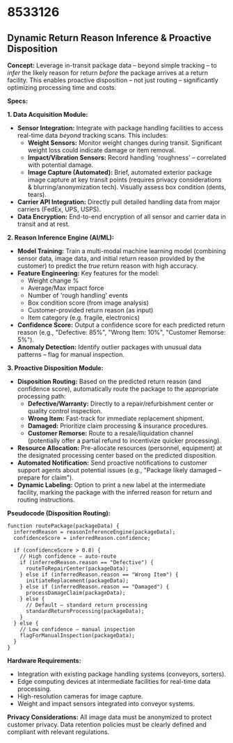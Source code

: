 # 8533126

## Dynamic Return Reason Inference & Proactive Disposition

**Concept:** Leverage in-transit package data – beyond simple tracking – to *infer* the likely reason for return *before* the package arrives at a return facility. This enables proactive disposition – not just routing – significantly optimizing processing time and costs.

**Specs:**

**1. Data Acquisition Module:**

*   **Sensor Integration:** Integrate with package handling facilities to access real-time data *beyond* tracking scans. This includes:
    *   **Weight Sensors:** Monitor weight changes during transit. Significant weight loss could indicate damage or item removal.
    *   **Impact/Vibration Sensors:**  Record handling 'roughness' – correlated with potential damage.
    *   **Image Capture (Automated):** Brief, automated exterior package image capture at key transit points (requires privacy considerations & blurring/anonymization tech).  Visually assess box condition (dents, tears).
*   **Carrier API Integration:**  Directly pull detailed handling data from major carriers (FedEx, UPS, USPS).
*   **Data Encryption:** End-to-end encryption of all sensor and carrier data in transit and at rest.

**2.  Reason Inference Engine (AI/ML):**

*   **Model Training:** Train a multi-modal machine learning model (combining sensor data, image data, and initial return reason provided by the customer) to predict the *true* return reason with high accuracy.
*   **Feature Engineering:** Key features for the model:
    *   Weight change %
    *   Average/Max impact force
    *   Number of 'rough handling' events
    *   Box condition score (from image analysis)
    *   Customer-provided return reason (as input)
    *   Item category (e.g. fragile, electronics)
*   **Confidence Score:** Output a confidence score for each predicted return reason (e.g., "Defective: 85%", "Wrong Item: 10%", "Customer Remorse: 5%").
*   **Anomaly Detection:** Identify outlier packages with unusual data patterns – flag for manual inspection.

**3.  Proactive Disposition Module:**

*   **Disposition Routing:** Based on the predicted return reason (and confidence score), automatically route the package to the appropriate processing path:
    *   **Defective/Warranty:**  Directly to a repair/refurbishment center or quality control inspection.
    *   **Wrong Item:**  Fast-track for immediate replacement shipment.
    *   **Damaged:** Prioritize claim processing & insurance procedures.
    *   **Customer Remorse:**  Route to a resale/liquidation channel (potentially offer a partial refund to incentivize quicker processing).
*   **Resource Allocation:** Pre-allocate resources (personnel, equipment) at the designated processing center based on the predicted disposition.
*   **Automated Notification:**  Send proactive notifications to customer support agents about potential issues (e.g., "Package likely damaged – prepare for claim").
*   **Dynamic Labeling:** Option to print a new label at the intermediate facility, marking the package with the inferred reason for return and routing instructions.

**Pseudocode (Disposition Routing):**

```
function routePackage(packageData) {
  inferredReason = reasonInferenceEngine(packageData);
  confidenceScore = inferredReason.confidence;

  if (confidenceScore > 0.8) {
    // High confidence – auto-route
    if (inferredReason.reason == "Defective") {
      routeToRepairCenter(packageData);
    } else if (inferredReason.reason == "Wrong Item") {
      initiateReplacement(packageData);
    } else if (inferredReason.reason == "Damaged") {
      processDamageClaim(packageData);
    } else {
      // Default – standard return processing
      standardReturnProcessing(packageData);
    }
  } else {
    // Low confidence – manual inspection
    flagForManualInspection(packageData);
  }
}
```

**Hardware Requirements:**

*   Integration with existing package handling systems (conveyors, sorters).
*   Edge computing devices at intermediate facilities for real-time data processing.
*   High-resolution cameras for image capture.
*   Weight and impact sensors integrated into conveyor systems.

**Privacy Considerations:**  All image data must be anonymized to protect customer privacy. Data retention policies must be clearly defined and compliant with relevant regulations.